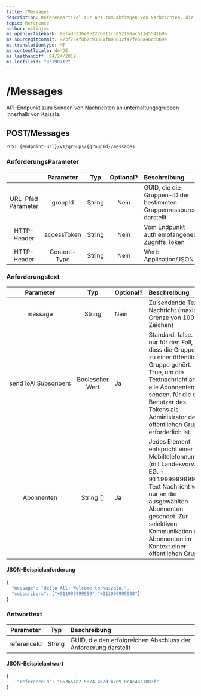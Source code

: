 ```yaml
---
title: /Messages
description: Referenzartikel zur API zum Abfragen von Nachrichten, die an Ina Group gesendet wurden
topic: Reference
author: nitinjms
ms.openlocfilehash: 8efad3236e852276e11c3052f98ac6f1d5541b0a
ms.sourcegitcommit: 973f754fdb7c93381f808632f47fe66a46cc069e
ms.translationtype: MT
ms.contentlocale: de-DE
ms.lasthandoff: 04/24/2019
ms.locfileid: "33190712"
---
```

# <a name="messages"></a>/Messages

API-Endpunkt zum Senden von Nachrichten an unterhaltungsgruppen innerhalb von Kaizala.

## <a name="post-messages"></a>POST/Messages

    POST {endpoint-url}/v1/groups/{groupId}/messages

### <a name="request-parameters"></a>AnforderungsParameter

|  | Parameter | Typ | Optional? | Beschreibung |
| :---: | :---: | :---: | :---: | :--- |
| URL-Pfad Parameter | groupId | String | Nein | GUID, die die Gruppen-ID der bestimmten Gruppenressource darstellt |
| HTTP-Header | accessToken | String | Nein | Vom Endpunkt auth empfangenes Zugriffs Token |
| HTTP-Header | Content-Type | String | Nein | Wert: Application/JSON |

### <a name="request-body"></a>Anforderungstext

| Parameter | Typ | Optional? | Beschreibung |
| :---: | :---: | :--- | :--- |
| message | String | Nein | Zu sendende Text Nachricht (maximale Grenze von 1000 Zeichen) |
| sendToAllSubscribers | Boolescher Wert | Ja | Standard: false. Gilt nur für den Fall, dass die Gruppen-zu einer öffentlichen Gruppe gehört. True, um die Textnachricht an alle Abonnenten zu senden, für die der Benutzer des Tokens als Administrator der öffentlichen Gruppe erforderlich ist. |
| Abonnenten | String [] | Ja | Jedes Element entspricht einer Mobiltelefonnummer (mit Landesvorwahl. EG. + 911999999999). Text Nachricht wird nur an die ausgewählten Abonnenten gesendet. Zur selektiven Kommunikation mit Abonnenten im Kontext einer öffentlichen Gruppe |

#### <a name="sample-json-request"></a>JSON-Beispielanforderung

```javascript
{
  "message": "Hello All! Welcome to Kaizala.",
  "subscribers": ["+911999999999","+911999999998"]
}
```

### <a name="response-body"></a>Antworttext

| Parameter | Typ | Beschreibung |
| :---: | :---: | :--- |
| referenceId | String | GUID, die den erfolgreichen Abschluss der Anforderung darstellt |

#### <a name="sample-json-response"></a>JSON-Beispielantwort

```javascript
{
    "referenceId": "853654b2-5874-462d-b709-0c4e43a7083f"
}
```
